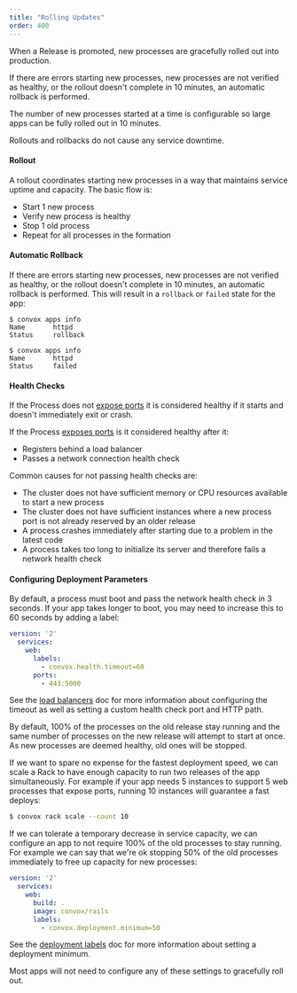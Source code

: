 ```yaml
---
title: "Rolling Updates"
order: 400
---
```


When a Release is promoted, new processes are gracefully rolled out into production.

If there are errors starting new processes, new processes are not verified as healthy, or the rollout doesn't complete in 10 minutes, an automatic rollback is performed.

The number of new processes started at a time is configurable so large apps can be fully rolled out in 10 minutes.

Rollouts and rollbacks do not cause any service downtime.

#### Rollout

A rollout coordinates starting new processes in a way that maintains service uptime and capacity. The basic flow is:

* Start 1 new process
* Verify new process is healthy
* Stop 1 old process
* Repeat for all processes in the formation

#### Automatic Rollback

If there are errors starting new processes, new processes are not verified as healthy, or the rollout doesn't complete in 10 minutes, an automatic rollback is performed. This will result in a `rollback` or `failed` state for the app:

```
$ convox apps info
Name       httpd
Status     rollback

$ convox apps info
Name       httpd
Status     failed
```

#### Health Checks

If the Process does not [expose ports](/docs/port-mapping) it is considered healthy if it starts and doesn't immediately exit or crash.

If the Process [exposes ports](/docs/port-mapping) is it considered healthy after it:

* Registers behind a load balancer
* Passes a network connection health check

Common causes for not passing health checks are:

* The cluster does not have sufficient memory or CPU resources available to start a new process
* The cluster does not have sufficient instances where a new process port is not already reserved by an older release
* A process crashes immediately after starting due to a problem in the latest code
* A process takes too long to initialize its server and therefore fails a network health check

#### Configuring Deployment Parameters

By default, a process must boot and pass the network health check in 3 seconds. If your app takes longer to boot, you may need to increase this to 60 seconds by adding a label:

```yaml
version: '2'
  services:
    web:
      labels:
        - convox.health.timeout=60
      ports:
        - 443:5000
```

See the [load balancers](/docs/load-balancers) doc for more information about configuring the timeout as well as setting a custom health check port and HTTP path.

By default, 100% of the processes on the old release stay running and the same number of processes on the new release will attempt to start at once. As new processes are deemed healthy, old ones will be stopped.

If we want to spare no expense for the fastest deployment speed, we can scale a Rack to have enough capacity to run two releases of the app simultaneously. For example if your app needs 5 instances to support 5 web processes that expose ports, running 10 instances will guarantee a fast deploys:

```bash
$ convox rack scale --count 10
```

If we can tolerate a temporary decrease in service capacity, we can configure an app to not require 100% of the old processes to stay running. For example we can say that we're ok stopping 50% of the old processes immediately to free up capacity for new processes:

```yaml
version: '2'
  services:
    web:
      build: .
      image: convox/rails
      labels:
        - convox.deployment.minimum=50
```

See the [deployment labels](/docs/docker-compose-labels/#convoxdeployment) doc for more information about setting a deployment minimum.

Most apps will not need to configure any of these settings to gracefully roll out.